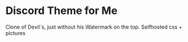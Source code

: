 # Discord Theme for Me
Clone of Devil`s, just without his Watermark on the top.
Selfhosted css + pictures
